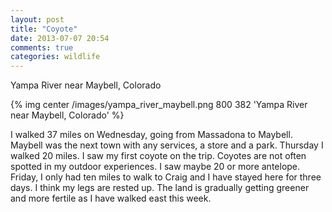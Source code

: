 ```yaml
---
layout: post
title: "Coyote"
date: 2013-07-07 20:54
comments: true
categories: wildlife
---
```

Yampa River near Maybell, Colorado

{% img center /images/yampa_river_maybell.png 800 382 'Yampa River near Maybell, Colorado' %}

I walked 37 miles on Wednesday, going from Massadona to Maybell.  Maybell was the next town with any services, a store and a park.  Thursday I walked 20 miles.  I saw my first coyote on the trip.  Coyotes are not often spotted in my outdoor experiences.  I saw maybe 20 or more antelope.  Friday, I only had ten miles to walk to Craig and I have stayed here for three days.  I think my legs are rested up.  The land is gradually getting greener and more fertile as I have walked east this week.